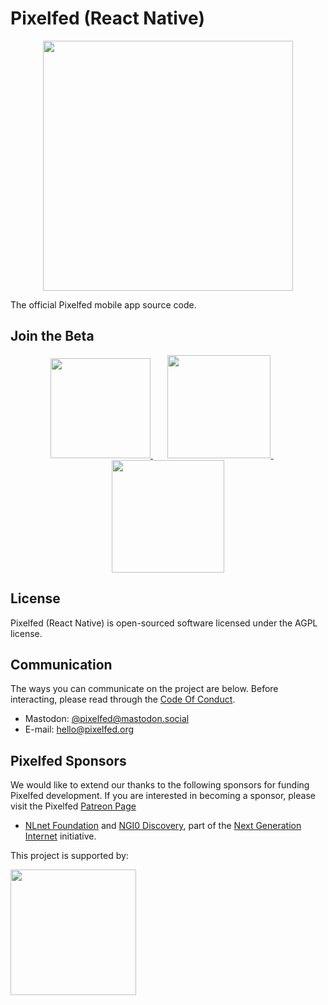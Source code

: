 # Pixelfed (React Native)

<p align="center">
<img src="https://pixelfed.nyc3.cdn.digitaloceanspaces.com/media/pixelfed-app-screenshot-3.jpg" width="400">
</p>

The official Pixelfed mobile app source code.

## Join the Beta

<p align="center">
  <a href="https://fdroid.pixelfed.net/fdroid/repo/">
    <img src="https://pixelfed.nyc3.cdn.digitaloceanspaces.com/media/fdroid.png" width="160">
  </a>
  &nbsp; &nbsp; &nbsp;
  <a href="https://pixelfed.org/go/testflight-ios-beta">
    <img src="https://pixelfed.nyc3.cdn.digitaloceanspaces.com/media/testflight.png" width="165">
  </a>
  &nbsp; &nbsp; &nbsp;
  <a href="https://play.google.com/apps/testing/com.pixelfed">
    <img src="https://pixelfed.nyc3.cdn.digitaloceanspaces.com/media/google-play.png" width="180">
  </a>
</p>

## License

Pixelfed (React Native) is open-sourced software licensed under the AGPL license.

## Communication

The ways you can communicate on the project are below. Before interacting, please
read through the [Code Of Conduct](CODE_OF_CONDUCT.md).

* Mastodon: [@pixelfed@mastodon.social](https://mastodon.social/@pixelfed)
* E-mail: [hello@pixelfed.org](mailto:hello@pixelfed.org)

## Pixelfed Sponsors

We would like to extend our thanks to the following sponsors for funding Pixelfed development. If you are interested in becoming a sponsor, please visit the Pixelfed [Patreon Page](https://www.patreon.com/dansup/overview)

- [NLnet Foundation](https://nlnet.nl) and [NGI0
Discovery](https://nlnet.nl/discovery/), part of the [Next Generation
Internet](https://ngi.eu) initiative.

<p>This project is supported by:</p>
<p>
  <a href="https://www.digitalocean.com/?utm_medium=opensource&utm_source=pixelfed">
    <img src="https://opensource.nyc3.cdn.digitaloceanspaces.com/attribution/assets/SVG/DO_Logo_horizontal_blue.svg" width="201px">
  </a>
</p>